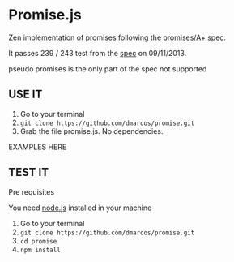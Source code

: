 Promise.js
==========

Zen implementation of promises following the [promises/A+ spec](https://github.com/promises-aplus/promises-spec).

It passes 239 / 243 test from the [spec](https://github.com/promises-aplus/promises-spec) on 09/11/2013.

pseudo promises is the only part of the spec not supported

USE IT
------

1. Go to your terminal
2. `git clone https://github.com/dmarcos/promise.git`
3. Grab the file promise.js. No dependencies.

EXAMPLES HERE

TEST IT
-------

Pre requisites

You need [node.js](http://nodejs.org/) installed in your machine

1. Go to your terminal
2. `git clone https://github.com/dmarcos/promise.git`
3. `cd promise`
4. `npm install`


